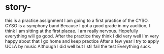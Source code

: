 # story-
this is a practice assignment 
I am going to a first practice of the CYSO.
CYSO is a symphony band 
Because I got a good grade in my audition, I think I am sitting at the first placae.
I am really nervous. 
Hopefully everything will go good.
After the practice they think I did very well
I'm very happy about that 
I go home and keep practice 
After a few year I try to apply UCLA by music 
Although I did well but I stil fail the test
Everything suck.
